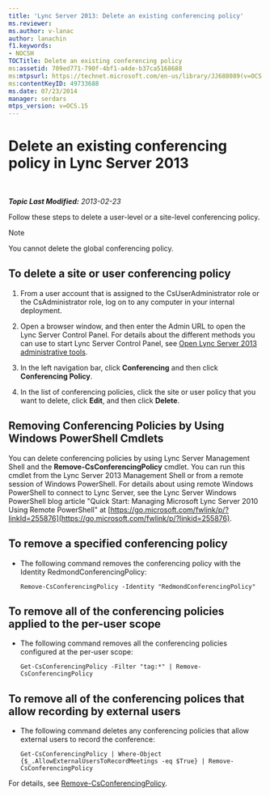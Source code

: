 ```yaml
---
title: 'Lync Server 2013: Delete an existing conferencing policy'
ms.reviewer: 
ms.author: v-lanac
author: lanachin
f1.keywords:
- NOCSH
TOCTitle: Delete an existing conferencing policy
ms:assetid: 709ed771-790f-4bf1-a4de-b37ca5168688
ms:mtpsurl: https://technet.microsoft.com/en-us/library/JJ688089(v=OCS.15)
ms:contentKeyID: 49733688
ms.date: 07/23/2014
manager: serdars
mtps_version: v=OCS.15
---
```


<div data-xmlns="http://www.w3.org/1999/xhtml">

<div class="topic" data-xmlns="http://www.w3.org/1999/xhtml" data-msxsl="urn:schemas-microsoft-com:xslt" data-cs="https://msdn.microsoft.com/">

<div data-asp="https://msdn2.microsoft.com/asp">

# Delete an existing conferencing policy in Lync Server 2013

</div>

<div id="mainSection">

<div id="mainBody">

<span> </span>

_**Topic Last Modified:** 2013-02-23_

Follow these steps to delete a user-level or a site-level conferencing policy.

<div>


> [!NOTE]  
> You cannot delete the global conferencing policy.



</div>

<div>

## To delete a site or user conferencing policy

1.  From a user account that is assigned to the CsUserAdministrator role or the CsAdministrator role, log on to any computer in your internal deployment.

2.  Open a browser window, and then enter the Admin URL to open the Lync Server Control Panel. For details about the different methods you can use to start Lync Server Control Panel, see [Open Lync Server 2013 administrative tools](lync-server-2013-open-lync-server-administrative-tools.md).

3.  In the left navigation bar, click **Conferencing** and then click **Conferencing Policy**.

4.  In the list of conferencing policies, click the site or user policy that you want to delete, click **Edit**, and then click **Delete**.

</div>

<div>

## Removing Conferencing Policies by Using Windows PowerShell Cmdlets

You can delete conferencing policies by using Lync Server Management Shell and the **Remove-CsConferencingPolicy** cmdlet. You can run this cmdlet from the Lync Server 2013 Management Shell or from a remote session of Windows PowerShell. For details about using remote Windows PowerShell to connect to Lync Server, see the Lync Server Windows PowerShell blog article "Quick Start: Managing Microsoft Lync Server 2010 Using Remote PowerShell" at [https://go.microsoft.com/fwlink/p/?linkId=255876](https://go.microsoft.com/fwlink/p/?linkid=255876).

<div>

## To remove a specified conferencing policy

  - The following command removes the conferencing policy with the Identity RedmondConferencingPolicy:
    
        Remove-CsConferencingPolicy -Identity "RedmondConferencingPolicy"

</div>

<div>

## To remove all of the conferencing policies applied to the per-user scope

  - The following command removes all the conferencing policies configured at the per-user scope:
    
        Get-CsConferencingPolicy -Filter "tag:*" | Remove-CsConferencingPolicy

</div>

<div>

## To remove all of the conferencing polices that allow recording by external users

  - The following command deletes any conferencing policies that allow external users to record the conference:
    
        Get-CsConferencingPolicy | Where-Object {$_.AllowExternalUsersToRecordMeetings -eq $True} | Remove-CsConferencingPolicy

</div>

For details, see [Remove-CsConferencingPolicy](https://docs.microsoft.com/powershell/module/skype/Remove-CsConferencingPolicy).

</div>

</div>

<span> </span>

</div>

</div>

</div>

